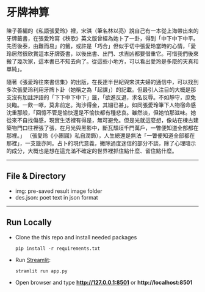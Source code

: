 # 牙牌神算

陳子善編的《私語張愛玲》裡，宋淇（筆名林以亮）說自己有一本從上海帶出來的牙牌籤書，在張愛玲寫《秧歌》英文版曾經為她卜了一卦，得到「中下中下中平。先否後泰，由難而易」的籤，或許是「巧合」但似乎切中張愛玲當時的心情，「愛玲居然很欣賞這本牙牌簽書，以後出書、出門、求吉凶都要借重它。可惜我們後來搬了幾次家，這本書已不知去向了。從這些小地方，可以看出愛玲是多麼的天真和單純」。

隨著《張愛玲往來書信集》的出版，在長達半世紀與宋淇夫婦的通信中，可以找到多次張愛玲利用牙牌卜卦（她稱之為「起課」）的記載。但最引人注目的大概是那支沒有加註評語的「下下中下中下」籤，「欲進反退，求名反辱。不如靜守，庶免災臨。一飲一啄，莫非前定。淘沙得金，其細已甚」。如同張愛玲筆下人物宿命感沈重那般，「回憶不管是愉快還是不愉快都有種悲哀。雖然淡，但她怕那滋味。她從來不自找傷感，現實生活裡有得是，無可避免。但是光就這麼想，像站在棟古建築物門口往裡張了張，在月光與黑影中，斷瓦頹垣千門萬戶，一瞥便知道全部都在那裡。」 （張愛玲《小團圓》私自潤飾），人生總還是無法「一瞥便知道全部都在那裡」，一支籤亦同。占卜的現代意義，撇除過度迷信的部分不談，除了心理暗示的成分，大概也是想在這充滿不確定的世界裡抓住點什麼、留住點什麼。

---
## File & Directory

+ img: pre-saved result image folder
+ des.json: poet text in json format

---

## Run Locally

- Clone the this repo and install needed packages

  `pip install -r requirements.txt`

- Run [Streamlit](https://github.com/streamlit/streamlit):

  `stramlit run app.py`


- Open browser and type **http://127.0.0.1:8501** or **http://localhost:8501**